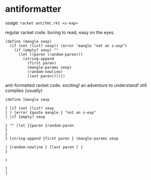 # antiformatter

usage: `racket antifmt.rkt <s-exp>`

regular racket code. boring to read, easy on the eyes.
```rkt
(define (mangle sexp)
  (if (not (list? sexp)) (error 'mangle "not an s-exp")
    (if (empty? sexp) ""
      (let ((paren (random-paren)))
        (string-append
          (first paren)
          (mangle-params sexp)
          (random-newline)
          (last paren))))))
```

anti-formatted racket code. exciting! an adventure to understand! still compiles (usually)
```rkt
[define [mangle sexp

] [if (not [list? sexp
] ) [error {quote mangle } "not an s-exp"
] (if {empty? sexp

} "" [let {{paren {random-paren
}
}
} [string-append {first paren } (mangle-params sexp

) {random-newline } [last paren ] ]
]

)

]
]
```
